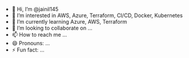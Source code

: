 - 👋 Hi, I’m @jainil145
- 👀 I’m interested in AWS, Azure, Terraform, CI/CD, Docker, Kubernetes 
- 🌱 I’m currently learning Azure, AWS, Terraform
- 💞️ I’m looking to collaborate on ...
- 📫 How to reach me ...
- 😄 Pronouns: ...
- ⚡ Fun fact: ...

<!---
jainil145/jainil145 is a ✨ special ✨ repository because its `README.md` (this file) appears on your GitHub profile.
You can click the Preview link to take a look at your changes.
--->
